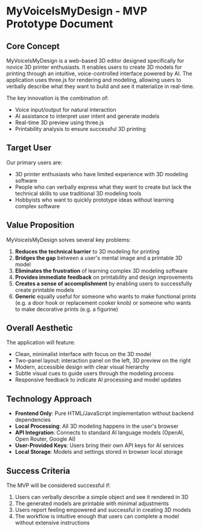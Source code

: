 # MyVoiceIsMyDesign - MVP Prototype Document

## Core Concept

MyVoiceIsMyDesign is a web-based 3D editor designed specifically for novice 3D printer enthusiasts. It enables users to create 3D models for printing through an intuitive, voice-controlled interface powered by AI. The application uses three.js for rendering and modeling, allowing users to verbally describe what they want to build and see it materialize in real-time.

The key innovation is the combination of:
- Voice input/output for natural interaction
- AI assistance to interpret user intent and generate models
- Real-time 3D preview using three.js
- Printability analysis to ensure successful 3D printing

## Target User

Our primary users are:
- 3D printer enthusiasts who have limited experience with 3D modeling software
- People who can verbally express what they want to create but lack the technical skills to use traditional 3D modeling tools
- Hobbyists who want to quickly prototype ideas without learning complex software

## Value Proposition

MyVoiceIsMyDesign solves several key problems:
1. **Reduces the technical barrier** to 3D modeling for printing
2. **Bridges the gap** between a user's mental image and a printable 3D model
3. **Eliminates the frustration** of learning complex 3D modeling software
4. **Provides immediate feedback** on printability and design improvements
5. **Creates a sense of accomplishment** by enabling users to successfully create printable models
6. **Generic** equally useful for someone who wants to make functional prints (e.g. a door hook or replacement cooker knob) or someone who wants to make decorative prints (e.g. a figurine)

## Overall Aesthetic

The application will feature:
- Clean, minimalist interface with focus on the 3D model
- Two-panel layout: interaction panel on the left, 3D preview on the right
- Modern, accessible design with clear visual hierarchy
- Subtle visual cues to guide users through the modeling process
- Responsive feedback to indicate AI processing and model updates

## Technology Approach

- **Frontend Only**: Pure HTML/JavaScript implementation without backend dependencies
- **Local Processing**: All 3D modeling happens in the user's browser
- **API Integration**: Connects to standard AI language models (OpenAI, Open Router, Google AI)
- **User-Provided Keys**: Users bring their own API keys for AI services
- **Local Storage**: Models and settings stored in browser local storage

## Success Criteria

The MVP will be considered successful if:
1. Users can verbally describe a simple object and see it rendered in 3D
2. The generated models are printable with minimal adjustments
3. Users report feeling empowered and successful in creating 3D models
4. The workflow is intuitive enough that users can complete a model without extensive instructions
